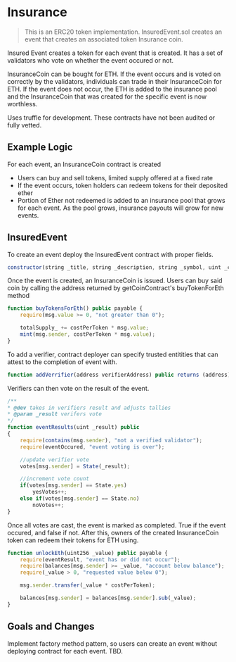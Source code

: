 # Insurance

> This is an ERC20 token implementation. InsuredEvent.sol creates an event that creates an associated token Insurance coin. 

Insured Event creates a token for each event that is created. It has a set of validators who vote on whether the event occured or not.

InsuranceCoin can be bought for ETH. If the event occurs and is voted on correctly by the validators, individuals can trade in their InsuranceCoin for ETH. If the event does not occur, the ETH is added to the insurance pool and the InsuranceCoin that was created for the specific event is now worthless.
> 

Uses truffle for development. These contracts have not been audited or fully vetted.

## Example Logic

For each event, an InsuranceCoin contract is created

* Users can buy and sell tokens, limited supply offered at a fixed rate
* If the event occurs, token holders can redeem tokens for their deposited ether
* Portion of Ether not redeemed is added to an insurance pool that grows for each event. As the pool grows, insurance payouts will grow for new events.

## InsuredEvent

To create an event deploy the InsuredEvent contract with proper fields.

```javascript
constructor(string _title, string _description, string _symbol, uint _cost, uint _time, uint _numVerifiers) public
```
Once the event is created, an InsuranceCoin is issued. Users can buy said coin by calling the address returned by getCoinContract's buyTokenForEth method

```javascript
function buyTokensForEth() public payable {
    require(msg.value >= 0, "not greater than 0");

    totalSupply_ += costPerToken * msg.value;
    mint(msg.sender, costPerToken * msg.value);
}
```

To add a verifier, contract deployer can specify trusted entitities that can attest to the completion of event with.

```javascript
function addVerrifier(address verifierAddress) public returns (address)
```

Verifiers can then vote on the result of the event.

```javascript
/**
* @dev takes in verifiers result and adjusts tallies
* @param _result verifers vote
*/
function eventResults(uint _result) public
{
    require(contains(msg.sender), "not a verified validator");
    require(eventOccured, "event voting is over");

    //update verifier vote
    votes[msg.sender] = State(_result);

    //increment vote count
    if(votes[msg.sender] == State.yes)
        yesVotes++;
    else if(votes[msg.sender] == State.no)
        noVotes++;
}
```

Once all votes are cast, the event is marked as completed. True if the event occured, and false if not. After this, owners of the created InsuranceCoin token can redeem their tokens for ETH using.

```javascript
function unlockEth(uint256 _value) public payable {
    require(eventResult, "event has or did not occur");
    require(balances[msg.sender] >= _value, "account below balance");
    require(_value > 0, "requested value below 0");

    msg.sender.transfer(_value * costPerToken);

    balances[msg.sender] = balances[msg.sender].sub(_value);
}
```



## Goals and Changes

Implement factory method pattern, so users can create an event without deploying contract for each event. TBD.